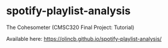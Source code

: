 # spotify-playlist-analysis
The Cohesometer (CMSC320 Final Project: Tutorial)

Available here: <https://olincb.github.io/spotify-playlist-analysis/>
